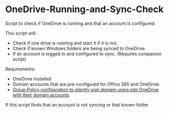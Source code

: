 # OneDrive-Running-and-Sync-Check
Script to check if OneDrive is running and that an account is configured.

This script will:
- Check if one drive is running and start it if it is not. 
- Check if known Windows folders are being synced to OneDrive.
- If an account is logged in and configured to sync. (Requires companion script)

Requirements:
- OneDrive Installed
- Domain accounts that are pre-configured for Office 365 and OneDrive. 
- [Group Policy configuration to silently sign domain users into OneDrive with their domain accounts](https://github.com/RussellLeVasseur/OneDrive-Silent-Sign-In-and-Sync-Group-Policy-Object)

If this script finds that an account is not syncing or that known folder
